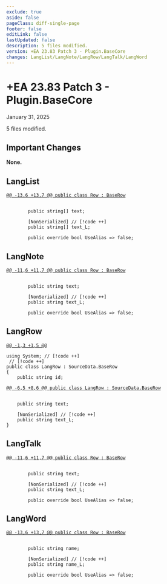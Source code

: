 ```yaml
---
exclude: true
aside: false
pageClass: diff-single-page
footer: false
editLink: false
lastUpdated: false
description: 5 files modified.
version: +EA 23.83 Patch 3 - Plugin.BaseCore
changes: LangList/LangNote/LangRow/LangTalk/LangWord
---
```


# +EA 23.83 Patch 3 - Plugin.BaseCore

January 31, 2025

5 files modified.

## Important Changes

**None.**
## LangList

[`@@ -13,6 +13,7 @@ public class Row : BaseRow`](https://github.com/Elin-Modding-Resources/Elin-Decompiled/blob/356c094f919b4b3300354eb1d4493b4215ca0856/Elin/Plugins.basecore/LangList.cs#L13-L18)
```cs:line-numbers=13

		public string[] text;

		[NonSerialized] // [!code ++]
		public string[] text_L;

		public override bool UseAlias => false;
```

## LangNote

[`@@ -11,6 +11,7 @@ public class Row : BaseRow`](https://github.com/Elin-Modding-Resources/Elin-Decompiled/blob/356c094f919b4b3300354eb1d4493b4215ca0856/Elin/Plugins.basecore/LangNote.cs#L11-L16)
```cs:line-numbers=11

		public string text;

		[NonSerialized] // [!code ++]
		public string text_L;

		public override bool UseAlias => false;
```

## LangRow

[`@@ -1,3 +1,5 @@`](https://github.com/Elin-Modding-Resources/Elin-Decompiled/blob/356c094f919b4b3300354eb1d4493b4215ca0856/Elin/Plugins.basecore/LangRow.cs#L1-L3)
```cs:line-numbers=1
using System; // [!code ++]
 // [!code ++]
public class LangRow : SourceData.BaseRow
{
	public string id;
```

[`@@ -6,5 +8,6 @@ public class LangRow : SourceData.BaseRow`](https://github.com/Elin-Modding-Resources/Elin-Decompiled/blob/356c094f919b4b3300354eb1d4493b4215ca0856/Elin/Plugins.basecore/LangRow.cs#L6-L10)
```cs:line-numbers=6

	public string text;

	[NonSerialized] // [!code ++]
	public string text_L;
}
```

## LangTalk

[`@@ -11,6 +11,7 @@ public class Row : BaseRow`](https://github.com/Elin-Modding-Resources/Elin-Decompiled/blob/356c094f919b4b3300354eb1d4493b4215ca0856/Elin/Plugins.basecore/LangTalk.cs#L11-L16)
```cs:line-numbers=11

		public string text;

		[NonSerialized] // [!code ++]
		public string text_L;

		public override bool UseAlias => false;
```

## LangWord

[`@@ -13,6 +13,7 @@ public class Row : BaseRow`](https://github.com/Elin-Modding-Resources/Elin-Decompiled/blob/356c094f919b4b3300354eb1d4493b4215ca0856/Elin/Plugins.basecore/LangWord.cs#L13-L18)
```cs:line-numbers=13

		public string name;

		[NonSerialized] // [!code ++]
		public string name_L;

		public override bool UseAlias => false;
```
